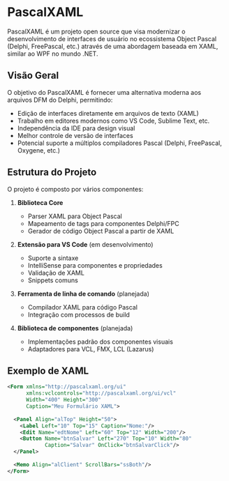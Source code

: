 # PascalXAML

PascalXAML é um projeto open source que visa modernizar o desenvolvimento de interfaces de usuário no ecossistema Object Pascal (Delphi, FreePascal, etc.) através de uma abordagem baseada em XAML, similar ao WPF no mundo .NET.

## Visão Geral

O objetivo do PascalXAML é fornecer uma alternativa moderna aos arquivos DFM do Delphi, permitindo:

- Edição de interfaces diretamente em arquivos de texto (XAML)
- Trabalho em editores modernos como VS Code, Sublime Text, etc.
- Independência da IDE para design visual
- Melhor controle de versão de interfaces
- Potencial suporte a múltiplos compiladores Pascal (Delphi, FreePascal, Oxygene, etc.)

## Estrutura do Projeto

O projeto é composto por vários componentes:

1. **Biblioteca Core**
   - Parser XAML para Object Pascal
   - Mapeamento de tags para componentes Delphi/FPC
   - Gerador de código Object Pascal a partir de XAML

2. **Extensão para VS Code** (em desenvolvimento)
   - Suporte a sintaxe
   - IntelliSense para componentes e propriedades
   - Validação de XAML
   - Snippets comuns

3. **Ferramenta de linha de comando** (planejada)
   - Compilador XAML para código Pascal
   - Integração com processos de build

4. **Biblioteca de componentes** (planejada)
   - Implementações padrão dos componentes visuais
   - Adaptadores para VCL, FMX, LCL (Lazarus)

## Exemplo de XAML

```xml
<Form xmlns="http://pascalxaml.org/ui"
      xmlns:vclcontrols="http://pascalxaml.org/ui/vcl"
      Width="400" Height="300" 
      Caption="Meu Formulário XAML">
  
  <Panel Align="alTop" Height="50">
    <Label Left="10" Top="15" Caption="Nome:"/>
    <Edit Name="edtNome" Left="60" Top="12" Width="200"/>
    <Button Name="btnSalvar" Left="270" Top="10" Width="80" 
            Caption="Salvar" OnClick="btnSalvarClick"/>
  </Panel>
  
  <Memo Align="alClient" ScrollBars="ssBoth"/>
</Form>